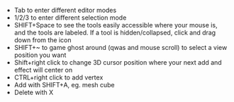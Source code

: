 
- Tab to enter different editor modes
- 1/2/3 to enter different selection mode
- SHIFT+Space to see the tools easily accessible where your mouse is, and the tools are labeled. If a tool is hidden/collapsed, click and drag down from the icon
- SHIFT+~ to game ghost around (qwas and mouse scroll) to select a view position you want
- Shift+right click to change 3D cursor position where your next add and effect will center on
- CTRL+right click to add vertex
- Add with SHIFT+A, eg. mesh cube
- Delete with X